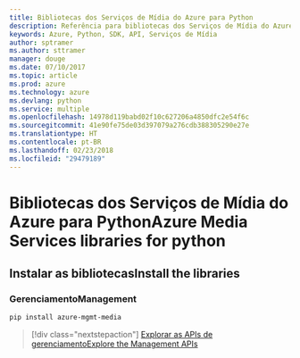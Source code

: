```yaml
---
title: Bibliotecas dos Serviços de Mídia do Azure para Python
description: Referência para bibliotecas dos Serviços de Mídia do Azure para Python
keywords: Azure, Python, SDK, API, Serviços de Mídia
author: sptramer
ms.author: sttramer
manager: douge
ms.date: 07/10/2017
ms.topic: article
ms.prod: azure
ms.technology: azure
ms.devlang: python
ms.service: multiple
ms.openlocfilehash: 14978d119babd02f10c627206a4850dfc2e54f6c
ms.sourcegitcommit: 41e90fe75de03d397079a276cdb388305290e27e
ms.translationtype: HT
ms.contentlocale: pt-BR
ms.lasthandoff: 02/23/2018
ms.locfileid: "29479189"
---
```

# <a name="azure-media-services-libraries-for-python"></a><span data-ttu-id="ab45c-104">Bibliotecas dos Serviços de Mídia do Azure para Python</span><span class="sxs-lookup"><span data-stu-id="ab45c-104">Azure Media Services libraries for python</span></span>

## <a name="install-the-libraries"></a><span data-ttu-id="ab45c-105">Instalar as bibliotecas</span><span class="sxs-lookup"><span data-stu-id="ab45c-105">Install the libraries</span></span>


### <a name="management"></a><span data-ttu-id="ab45c-106">Gerenciamento</span><span class="sxs-lookup"><span data-stu-id="ab45c-106">Management</span></span>

```bash
pip install azure-mgmt-media
```
> [!div class="nextstepaction"]
> [<span data-ttu-id="ab45c-107">Explorar as APIs de gerenciamento</span><span class="sxs-lookup"><span data-stu-id="ab45c-107">Explore the Management APIs</span></span>](/python/api/overview/azure/mediaservices/management)